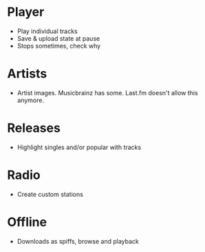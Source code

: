 # Player

* Play individual tracks
* Save & upload state at pause
* Stops sometimes, check why

# Artists

* Artist images. Musicbrainz has some. Last.fm doesn't allow this anymore.

# Releases

* Highlight singles and/or popular with tracks

# Radio

* Create custom stations

# Offline

* Downloads as spiffs, browse and playback
